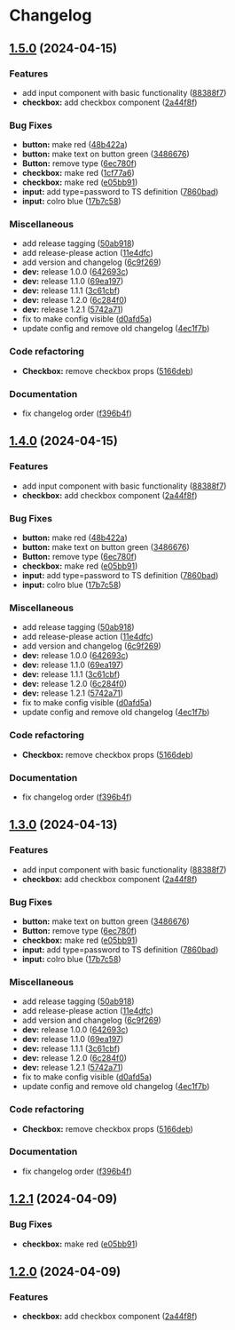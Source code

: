 # Changelog

## [1.5.0](https://github.com/Illustrova/changelog-test-release-please/compare/ui-v1.4.0...ui@1.5.0) (2024-04-15)


### Features

* add input component with basic functionality ([88388f7](https://github.com/Illustrova/changelog-test-release-please/commit/88388f7df7fbda10d726e074d0f4eaa7c706dcfa))
* **checkbox:** add checkbox component ([2a44f8f](https://github.com/Illustrova/changelog-test-release-please/commit/2a44f8fb2761367b60b05f7122437789fec2676f))


### Bug Fixes

* **button:** make red ([48b422a](https://github.com/Illustrova/changelog-test-release-please/commit/48b422aad5fe063166b559dcf0ba0ae0a669cb82))
* **button:** make text on button green ([3486676](https://github.com/Illustrova/changelog-test-release-please/commit/3486676276d1e224e83f7970a198bf89a98cf524))
* **Button:** remove type ([6ec780f](https://github.com/Illustrova/changelog-test-release-please/commit/6ec780f815ba5472cf0efd01a5358445df3f5f26))
* **checkbox:** make red ([1cf77a6](https://github.com/Illustrova/changelog-test-release-please/commit/1cf77a626f8bc5cca8bef1633e22883a285cc427))
* **checkbox:** make red ([e05bb91](https://github.com/Illustrova/changelog-test-release-please/commit/e05bb91e967a90025a1709271021a56e774687f6))
* **input:** add type=password to TS definition ([7860bad](https://github.com/Illustrova/changelog-test-release-please/commit/7860bad957374608abc8754e2f9e9dde0897b51e))
* **input:** colro blue ([17b7c58](https://github.com/Illustrova/changelog-test-release-please/commit/17b7c583092e797cf049649859072d8b5f05b681))


### Miscellaneous

* add release tagging ([50ab918](https://github.com/Illustrova/changelog-test-release-please/commit/50ab9187ab2830abd7db4adedd7fc3563fedfc4f))
* add release-please action ([11e4dfc](https://github.com/Illustrova/changelog-test-release-please/commit/11e4dfc8cb57d93b36a265526586ad18ca2ee0a4))
* add version and changelog ([6c9f269](https://github.com/Illustrova/changelog-test-release-please/commit/6c9f2699e86cc7d0edccef59ba4b3bc704b0ffb2))
* **dev:** release 1.0.0 ([642693c](https://github.com/Illustrova/changelog-test-release-please/commit/642693ca1759696ae4f219c0b08f22cf55a3571a))
* **dev:** release 1.1.0 ([69ea197](https://github.com/Illustrova/changelog-test-release-please/commit/69ea1977f206b8fac026bb7e5a8508388a34de4a))
* **dev:** release 1.1.1 ([3c61cbf](https://github.com/Illustrova/changelog-test-release-please/commit/3c61cbf4066b09776c3eea271c3dbc1ded8d04ab))
* **dev:** release 1.2.0 ([6c284f0](https://github.com/Illustrova/changelog-test-release-please/commit/6c284f0a9b2e2a1d3df68a820fb5603fe0cc0584))
* **dev:** release 1.2.1 ([5742a71](https://github.com/Illustrova/changelog-test-release-please/commit/5742a714775e7d5dc158fa4b1092c0f2978f3ce7))
* fix to make config visible ([d0afd5a](https://github.com/Illustrova/changelog-test-release-please/commit/d0afd5a403461882045ff210800f87f26cf7593b))
* update config and remove old changelog ([4ec1f7b](https://github.com/Illustrova/changelog-test-release-please/commit/4ec1f7b1f04fdc9dc0a8eb83a55c8c652ec27891))


### Code refactoring

* **Checkbox:** remove checkbox props ([5166deb](https://github.com/Illustrova/changelog-test-release-please/commit/5166deb9abaa7b71183ad91e5b01b6dd0a1bef30))


### Documentation

* fix changelog order ([f396b4f](https://github.com/Illustrova/changelog-test-release-please/commit/f396b4f64b8f4f18f0ecc4bc76696b260dda0bb0))

## [1.4.0](https://github.com/Illustrova/changelog-test-release-please/compare/ui-v1.3.0...ui@1.4.0) (2024-04-15)


### Features

* add input component with basic functionality ([88388f7](https://github.com/Illustrova/changelog-test-release-please/commit/88388f7df7fbda10d726e074d0f4eaa7c706dcfa))
* **checkbox:** add checkbox component ([2a44f8f](https://github.com/Illustrova/changelog-test-release-please/commit/2a44f8fb2761367b60b05f7122437789fec2676f))


### Bug Fixes

* **button:** make red ([48b422a](https://github.com/Illustrova/changelog-test-release-please/commit/48b422aad5fe063166b559dcf0ba0ae0a669cb82))
* **button:** make text on button green ([3486676](https://github.com/Illustrova/changelog-test-release-please/commit/3486676276d1e224e83f7970a198bf89a98cf524))
* **Button:** remove type ([6ec780f](https://github.com/Illustrova/changelog-test-release-please/commit/6ec780f815ba5472cf0efd01a5358445df3f5f26))
* **checkbox:** make red ([e05bb91](https://github.com/Illustrova/changelog-test-release-please/commit/e05bb91e967a90025a1709271021a56e774687f6))
* **input:** add type=password to TS definition ([7860bad](https://github.com/Illustrova/changelog-test-release-please/commit/7860bad957374608abc8754e2f9e9dde0897b51e))
* **input:** colro blue ([17b7c58](https://github.com/Illustrova/changelog-test-release-please/commit/17b7c583092e797cf049649859072d8b5f05b681))


### Miscellaneous

* add release tagging ([50ab918](https://github.com/Illustrova/changelog-test-release-please/commit/50ab9187ab2830abd7db4adedd7fc3563fedfc4f))
* add release-please action ([11e4dfc](https://github.com/Illustrova/changelog-test-release-please/commit/11e4dfc8cb57d93b36a265526586ad18ca2ee0a4))
* add version and changelog ([6c9f269](https://github.com/Illustrova/changelog-test-release-please/commit/6c9f2699e86cc7d0edccef59ba4b3bc704b0ffb2))
* **dev:** release 1.0.0 ([642693c](https://github.com/Illustrova/changelog-test-release-please/commit/642693ca1759696ae4f219c0b08f22cf55a3571a))
* **dev:** release 1.1.0 ([69ea197](https://github.com/Illustrova/changelog-test-release-please/commit/69ea1977f206b8fac026bb7e5a8508388a34de4a))
* **dev:** release 1.1.1 ([3c61cbf](https://github.com/Illustrova/changelog-test-release-please/commit/3c61cbf4066b09776c3eea271c3dbc1ded8d04ab))
* **dev:** release 1.2.0 ([6c284f0](https://github.com/Illustrova/changelog-test-release-please/commit/6c284f0a9b2e2a1d3df68a820fb5603fe0cc0584))
* **dev:** release 1.2.1 ([5742a71](https://github.com/Illustrova/changelog-test-release-please/commit/5742a714775e7d5dc158fa4b1092c0f2978f3ce7))
* fix to make config visible ([d0afd5a](https://github.com/Illustrova/changelog-test-release-please/commit/d0afd5a403461882045ff210800f87f26cf7593b))
* update config and remove old changelog ([4ec1f7b](https://github.com/Illustrova/changelog-test-release-please/commit/4ec1f7b1f04fdc9dc0a8eb83a55c8c652ec27891))


### Code refactoring

* **Checkbox:** remove checkbox props ([5166deb](https://github.com/Illustrova/changelog-test-release-please/commit/5166deb9abaa7b71183ad91e5b01b6dd0a1bef30))


### Documentation

* fix changelog order ([f396b4f](https://github.com/Illustrova/changelog-test-release-please/commit/f396b4f64b8f4f18f0ecc4bc76696b260dda0bb0))

## [1.3.0](https://github.com/Illustrova/changelog-test-release-please/compare/ui-v1.2.0...ui@1.3.0) (2024-04-13)


### Features

* add input component with basic functionality ([88388f7](https://github.com/Illustrova/changelog-test-release-please/commit/88388f7df7fbda10d726e074d0f4eaa7c706dcfa))
* **checkbox:** add checkbox component ([2a44f8f](https://github.com/Illustrova/changelog-test-release-please/commit/2a44f8fb2761367b60b05f7122437789fec2676f))


### Bug Fixes

* **button:** make text on button green ([3486676](https://github.com/Illustrova/changelog-test-release-please/commit/3486676276d1e224e83f7970a198bf89a98cf524))
* **Button:** remove type ([6ec780f](https://github.com/Illustrova/changelog-test-release-please/commit/6ec780f815ba5472cf0efd01a5358445df3f5f26))
* **checkbox:** make red ([e05bb91](https://github.com/Illustrova/changelog-test-release-please/commit/e05bb91e967a90025a1709271021a56e774687f6))
* **input:** add type=password to TS definition ([7860bad](https://github.com/Illustrova/changelog-test-release-please/commit/7860bad957374608abc8754e2f9e9dde0897b51e))
* **input:** colro blue ([17b7c58](https://github.com/Illustrova/changelog-test-release-please/commit/17b7c583092e797cf049649859072d8b5f05b681))


### Miscellaneous

* add release tagging ([50ab918](https://github.com/Illustrova/changelog-test-release-please/commit/50ab9187ab2830abd7db4adedd7fc3563fedfc4f))
* add release-please action ([11e4dfc](https://github.com/Illustrova/changelog-test-release-please/commit/11e4dfc8cb57d93b36a265526586ad18ca2ee0a4))
* add version and changelog ([6c9f269](https://github.com/Illustrova/changelog-test-release-please/commit/6c9f2699e86cc7d0edccef59ba4b3bc704b0ffb2))
* **dev:** release 1.0.0 ([642693c](https://github.com/Illustrova/changelog-test-release-please/commit/642693ca1759696ae4f219c0b08f22cf55a3571a))
* **dev:** release 1.1.0 ([69ea197](https://github.com/Illustrova/changelog-test-release-please/commit/69ea1977f206b8fac026bb7e5a8508388a34de4a))
* **dev:** release 1.1.1 ([3c61cbf](https://github.com/Illustrova/changelog-test-release-please/commit/3c61cbf4066b09776c3eea271c3dbc1ded8d04ab))
* **dev:** release 1.2.0 ([6c284f0](https://github.com/Illustrova/changelog-test-release-please/commit/6c284f0a9b2e2a1d3df68a820fb5603fe0cc0584))
* **dev:** release 1.2.1 ([5742a71](https://github.com/Illustrova/changelog-test-release-please/commit/5742a714775e7d5dc158fa4b1092c0f2978f3ce7))
* fix to make config visible ([d0afd5a](https://github.com/Illustrova/changelog-test-release-please/commit/d0afd5a403461882045ff210800f87f26cf7593b))
* update config and remove old changelog ([4ec1f7b](https://github.com/Illustrova/changelog-test-release-please/commit/4ec1f7b1f04fdc9dc0a8eb83a55c8c652ec27891))


### Code refactoring

* **Checkbox:** remove checkbox props ([5166deb](https://github.com/Illustrova/changelog-test-release-please/commit/5166deb9abaa7b71183ad91e5b01b6dd0a1bef30))


### Documentation

* fix changelog order ([f396b4f](https://github.com/Illustrova/changelog-test-release-please/commit/f396b4f64b8f4f18f0ecc4bc76696b260dda0bb0))

## [1.2.1](https://github.com/Illustrova/changelog-test-release-please/compare/v1.2.0...v1.2.1) (2024-04-09)


### Bug Fixes

* **checkbox:** make red ([e05bb91](https://github.com/Illustrova/changelog-test-release-please/commit/e05bb91e967a90025a1709271021a56e774687f6))

## [1.2.0](https://github.com/Illustrova/changelog-test-release-please/compare/v1.1.1...v1.2.0) (2024-04-09)


### Features

* **checkbox:** add checkbox component ([2a44f8f](https://github.com/Illustrova/changelog-test-release-please/commit/2a44f8fb2761367b60b05f7122437789fec2676f))
